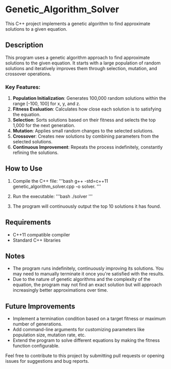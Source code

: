 # Genetic_Algorithm_Solver
This C++ project implements a genetic algorithm to find approximate solutions to a given equation.


## Description

This program uses a genetic algorithm approach to find approximate solutions to the given equation. It starts with a large population of random solutions and iteratively improves them through selection, mutation, and crossover operations.

### Key Features:

1. **Population Initialization**: Generates 100,000 random solutions within the range [-100, 100] for x, y, and z.
2. **Fitness Evaluation**: Calculates how close each solution is to satisfying the equation.
3. **Selection**: Sorts solutions based on their fitness and selects the top 1,000 for the next generation.
4. **Mutation**: Applies small random changes to the selected solutions.
5. **Crossover**: Creates new solutions by combining parameters from the selected solutions.
6. **Continuous Improvement**: Repeats the process indefinitely, constantly refining the solutions.

## How to Use

1. Compile the C++ file:
'''bash
g++ -std=c++11 genetic_algorithm_solver.cpp -o solver.
'''

2. Run the executable:
'''bash
./solver
'''

3. The program will continuously output the top 10 solutions it has found.

## Requirements

- C++11 compatible compiler
- Standard C++ libraries

## Notes

- The program runs indefinitely, continuously improving its solutions. You may need to manually terminate it once you're satisfied with the results.
- Due to the nature of genetic algorithms and the complexity of the equation, the program may not find an exact solution but will approach increasingly better approximations over time.

## Future Improvements

- Implement a termination condition based on a target fitness or maximum number of generations.
- Add command-line arguments for customizing parameters like population size, mutation rate, etc.
- Extend the program to solve different equations by making the fitness function configurable.

Feel free to contribute to this project by submitting pull requests or opening issues for suggestions and bug reports.

